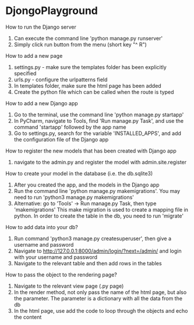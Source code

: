 # DjongoPlayground

How to run the Django server 
1. Can execute the command line 'python manage.py runserver'
2. Simply click run button from the menu (short key "^ R")

How to add a new page
1. settings.py - make sure the templates folder has been explicitly specified
2. urls.py - configure the urlpatterns field
3. In templates folder, make sure the html page has been added
4. Create the python file which can be called when the route is typed

How to add a new Django app
1. Go to the terminal, use the command line 'python manage.py startapp'
2. In PyCharm, navigate to Tools, find 'Run manage.py Task', and use the command 'startapp' followed by the app name
3. Go to settings.py, search for the variable 'INSTALLED_APPS', and add the configuration file of the Django app

How to register the new models that has been created with Django app
1. navigate to the admin.py and register the model with admin.site.register

How to create your model in the database (i.e. the db.sqlite3)
1. After you created the app, and the models in the Django app
2. Run the command line 'python manage.py makemigrations'. You may need to run 'python3 manage.py makemigrations'
3. Alternative: go to 'Tools' -> Run manage.py Task, then type 'makemigrations'
This make migration is used to create a mapping file in python. In order to create the table in the db,
you need to run 'migrate'

How to add data into your db?
1. Run command 'python3 manage.py createsuperuser', then give a username and password
2. Navigate to http://127.0.0.1:8000/admin/login/?next=/admin/ and login with your username and password
3. Navigate to the relevant table and then add rows in the tables

How to pass the object to the rendering page?
1. Navigate to the relevant view page (.py page)
2. In the render method, not only pass the name of the html page, but also the parameter.
The parameter is a dictionary with all the data from the db
3. In the html page, use add the code to loop through the objects and echo the content
